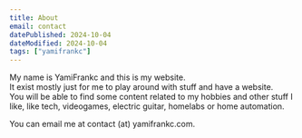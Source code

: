 ```yaml
---
title: About
email: contact
datePublished: 2024-10-04
dateModified: 2024-10-04
tags: ["yamifrankc"]
---
```


My name is YamiFrankc and this is my website.  
It exist mostly just for me to play around with stuff and have a website.  
You will be able to find some content related to my hobbies and other stuff I like, like tech, videogames, electric guitar, homelabs or home automation.  

You can email me at contact (at) yamifrankc.com.
